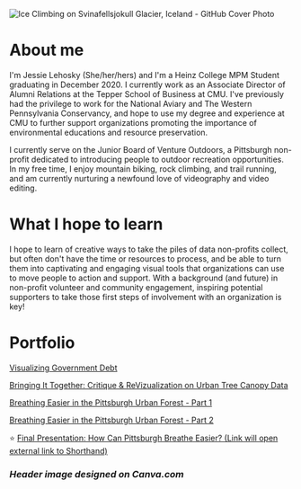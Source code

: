 ![Ice Climbing on Svinafellsjokull Glacier, Iceland - GitHub Cover Photo](https://user-images.githubusercontent.com/67763281/89749577-4ec98280-da96-11ea-84e5-aeea478d4260.png)

# About me 
I'm Jessie Lehosky (She/her/hers) and I'm  a Heinz College MPM Student graduating in December 2020. I currently work as an Associate Director of Alumni Relations at the Tepper School of Business at CMU. I've previously had the privilege to work for the National Aviary and The Western Pennsylvania Conservancy, and hope to use my degree and experience at CMU to further support organizations promoting the importance of environmental educations and resource preservation.  

I currently serve on the Junior Board of Venture Outdoors, a Pittsburgh non-profit dedicated to introducing people to outdoor recreation opportunities. In my free time, I enjoy mountain biking, rock climbing, and trail running, and am currently nurturing a newfound love of videography and video editing. 

# What I hope to learn
I hope to learn of creative ways to take the piles of data non-profits collect, but often don't have the time or resources to process, and be able to turn them into captivating and engaging visual tools that organizations can use to move people to action and support. With a background (and future) in non-profit volunteer and community engagement, inspiring potential supporters to take those first steps of involvement with an organization is key! 

# Portfolio

[Visualizing Government Debt](/GovtDebtViz.md)

[Bringing It Together: Critique & ReVizualization on Urban Tree Canopy Data](/UrbanTreeCritReViz.md)

[Breathing Easier in the Pittsburgh Urban Forest - Part 1](/FinalProject.md)

[Breathing Easier in the Pittsburgh Urban Forest - Part 2](/FinalProject2.md)

:star: [Final Presentation: How Can Pittsburgh Breathe Easier? (Link will open external link to Shorthand)](https://carnegiemellon.shorthandstories.com/how-can-pittsburgh-breathe-easier/index.html)

### *Header image designed on Canva.com*
